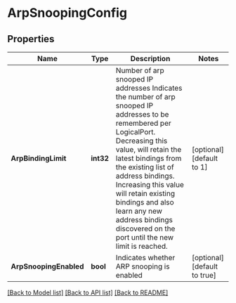 # ArpSnoopingConfig

## Properties
Name | Type | Description | Notes
------------ | ------------- | ------------- | -------------
**ArpBindingLimit** | **int32** | Number of arp snooped IP addresses Indicates the number of arp snooped IP addresses to be remembered per LogicalPort. Decreasing this value, will retain the latest bindings from the existing list of address bindings. Increasing this value will retain existing bindings and also learn any new address bindings discovered on the port until the new limit is reached.  | [optional] [default to 1]
**ArpSnoopingEnabled** | **bool** | Indicates whether ARP snooping is enabled | [optional] [default to true]

[[Back to Model list]](../README.md#documentation-for-models) [[Back to API list]](../README.md#documentation-for-api-endpoints) [[Back to README]](../README.md)

